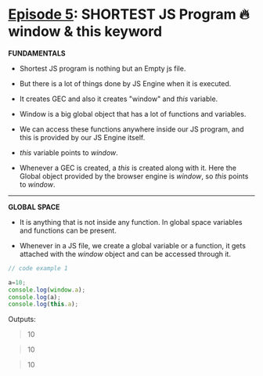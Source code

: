 # [Episode 5](https://www.youtube.com/watch?v=QCRpVw2KXf8&list=PLlasXeu85E9cQ32gLCvAvr9vNaUccPVNP&index=6): SHORTEST JS Program 🔥window & this keyword

__FUNDAMENTALS__

* Shortest JS program is nothing but an Empty js file.

* But there is a lot of things done by JS Engine when it is executed.

* It creates GEC and also it creates "window" and *this* variable.

* Window is a big global object that has a lot of functions and variables.

* We can access these functions anywhere inside our JS program, and this is provided by our JS Engine itself.

* *this* variable points to *window*.

* Whenever a GEC is created, a *this* is created along with it. Here the Global object provided by the browser engine is *window*, so *this* points to *window*.

---

__GLOBAL SPACE__ 

* It is anything that is not inside any function. In global space variables and functions can be present.

* Whenever in a JS file, we create a global variable or a function, it gets attached with the *window* object and can be accessed through it.

```js
// code example 1

a=10;
console.log(window.a);
console.log(a);
console.log(this.a);
```

Outputs:
> 10

> 10

> 10





